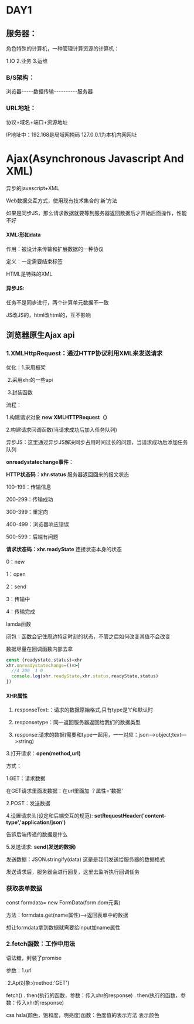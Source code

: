# DAY1

## 服务器：

角色特殊的计算机，一种管理计算资源的计算机：

1.IO 2.业务 3.运维

### B/S架构：

浏览器-----数据传输----------服务器



### URL地址：

协议+域名+端口+资源地址

IP地址中：192.168是局域网掩码  127.0.0.1为本机内网网址



# Ajax(**A**synchronous **J**avascript **A**nd **X**ML)

异步的javescript+XML

Web数据交互方式，使用现有技术集合的‘新’方法

如果是同步JS，那么请求数据就要等到服务器返回数据后才开始后面操作，性能不好





#### XML:形如<tag arrtribute='name'>data</tag>

作用：被设计来传输和扩展数据的一种协议

定义：一定需要结束标签

HTML是特殊的XML



#### 异步JS:

任务不是同步进行，两个计算单元数据不一致

JS改JS的，html改html的，互不影响



## 浏览器原生Ajax api

### 1.XMLHttpRequest：通过HTTP协议利用XML来发送请求

优化：1.采用框架

​	    2.采用xhr的一些api

​	    3.封装函数

流程：

1.构建请求对象 **new XMLHTTPRequest（）**



2.构建请求回调函数(当请求成功后加入任务队列)  

异步JS：这里通过异步JS解决同步占用时间过长的问题，当请求成功后添加任务队列

**onreadystatechange事件**：

**HTTP状态码：xhr.status**            服务器返回回来的报文状态

100-199：传输信息

200-299：传输成功

300-399：重定向

400-499：浏览器响应错误

500-599：后端有问题

**请求状态码：xhr.readyState**     连接状态本身的状态

0：new

1：open

2：send

3：传输中

4：传输完成



lamda函数

闭包：函数会记住周边特定时刻的状态，不管之后如何改变其值不会改变

数据尽量在回调函数内部去拿

```js
const {readystate,status}=xhr
xhr.onreadystatechange=()=>{
  //4 200  1 0
  console.log(xhr.readyState,xhr.status,readyState,status)
})
```

#### XHR属性

1. responseText:：请求的数据原始格式,只有type是't'和默认时


2. responsetype：同一返回服务器返回给我们的数据类型 
3. response:请求的数据(需要和type一起用，一一对应：json—>object;text—>string)



3.打开请求：**open(method,url)**

方式：

1.GET：请求数据

在GET请求里面发数据：在url里面加 ？属性='数据'

2.POST：发送数据



4.设置请求头(设定和后端交互的规范): **setRequestHeader('content-type','application/json')**

告诉后端传递的数据是什么





5.发送请求: **send(发送的数据)**

发送数据：JSON.stringify(data) 这是是我们发送给服务器的数据格式

发送请求后，服务器会进行回复，这里去监听执行回调任务



### 获取表单数据

const formdata= new FormData(form dom元素)

方法：formdata.get(name属性)-->返回表单中的数据

想让formdata拿到数据就需要给input加name属性





### 2.fetch函数：工作中用法

语法糖，封装了promise

参数：1.url

​	    2.Api对象:{method:'GET'}

fetch() . then(执行的函数，参数：传入xhr的response) . then(执行的函数，参数：传入xhr的response)



css hsla(颜色，饱和度，明亮度)函数：色度值的表示方法 表示颜色

